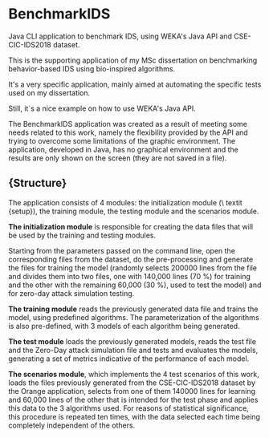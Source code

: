 # BenchmarkIDS

Java CLI application to benchmark IDS, using WEKA's Java API and CSE-CIC-IDS2018 dataset.

This is the supporting application of my MSc dissertation on benchmarking behavior-based IDS using bio-inspired algorithms.

It's a very specific application, mainly aimed at automating the specific tests used on my dissertation.

Still, it´s a nice example on how to use WEKA's Java API.

The BenchmarkIDS application was created as a result of meeting some needs related to this work, namely the flexibility provided by the API and trying to overcome some limitations of the graphic environment. The application, developed in Java, has no graphical environment and the results are only shown on the screen (they are not saved in a file).

## {Structure}
The application consists of 4 modules: the initialization module (\ textit {setup}), the training module, the testing module and the scenarios module.

**The initialization module** is responsible for creating the data files that will be used by the training and testing modules.

Starting from the parameters passed on the command line, open the corresponding files from the dataset, do the pre-processing and generate the files for training the model (randomly selects 200000 lines from the file and divides them into two files, one with 140,000 lines (70 \%) for training and the other with the remaining 60,000 (30 \%), used to test the model) and for zero-day attack simulation testing.

**The training module** reads the previously generated data file and trains the model, using predefined algorithms. The parameterization of the algorithms is also pre-defined, with 3 models of each algorithm being generated.

**The test module** loads the previously generated models, reads the test file and the Zero-Day attack simulation file and tests and evaluates the models, generating a set of metrics indicative of the performance of each model.

**The scenarios module**, which implements the 4 test scenarios of this work, loads the files previously generated from the CSE-CIC-IDS2018 dataset by the Orange application, selects from one of them 140000 lines for learning and 60,000 lines of the other that is intended for the test phase and applies this data to the 3 algorithms used. For reasons of statistical significance, this procedure is repeated ten times, with the data selected each time being completely independent of the others.


